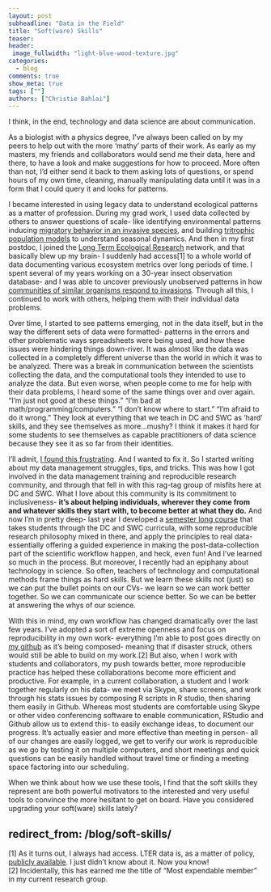 ```yaml
---
layout: post
subheadline: "Data in the Field"
title: "Soft(ware) Skills"
teaser: 
header:
 image_fullwidth: "light-blue-wood-texture.jpg"
categories:
  - blog
comments: true
show_meta: true
tags: [""]
authors: ["Christie Bahlai"]
---
```


I think, in the end, technology and data science are about communication.  

As a biologist with a physics degree, I’ve always been called on by my peers to help out with the more ‘mathy’ parts of their work. 
As early as my masters, my friends and collaborators would send me their data, here and there, to have a look and make suggestions for 
how to proceed. More often than not, I’d either send it back to them asking lots of questions, or spend hours of my own time, cleaning, 
manually manipulating data until it was in a form that I could query it and looks for patterns.   

I became interested in using legacy data to understand ecological patterns as a matter of profession. During my grad work, I used data 
collected by others to answer questions of scale- like identifying environmental patterns inducing [migratory behavior in an invasive 
species](http://onlinelibrary.wiley.com/doi/10.1111/afe.12051/full), and building 
[tritrophic population models](http://www.sciencedirect.com/science/article/pii/S0304380013000410) to understand seasonal dynamics. And then in my first postdoc, I joined the [Long Term Ecological Research](https://lternet.edu/) network, and that basically blew up 
my brain- I suddenly had access[1] to a whole world of data documenting various ecosystem metrics over long periods of time. I spent several 
of my years working on a 30-year insect observation database- and I was able to uncover previously unobserved patterns in how 
[communities of similar organisms respond to invasions](http://link.springer.com/article/10.1007/s10530-014-0772-4).  Through all this, 
I continued to work with others, helping them with their individual data problems.  

Over time, I started to see patterns emerging, not in the data itself, but in the way the different sets of data were formatted- 
patterns in the errors and other problematic ways spreadsheets were being used, and how these issues were hindering things down-river. 
It was almost like the data was collected in a completely different universe than the world in which it was to be analyzed. 
There was a break in communication between the scientists collecting the data, and the computational tools they intended to use to 
analyze the data.  But even worse, when people come to me for help with their data problems, I heard some of the same things over 
and over again. “I’m just not good at these things.” “I’m bad at math/programming/computers.” “I don’t know where to start.” 
“I’m afraid to do it wrong.”  They look at everything that we teach in DC and SWC as ‘hard’ skills, and they see 
themselves as more…mushy?  I think it makes it hard for some students to see themselves as capable practitioners of data science 
because they see it as so far from their identities.    

I’ll admit, [I found this frustrating](https://practicaldatamanagement.wordpress.com/2013/12/16/excel-is-not-your-lab-notebook/). 
And I wanted to fix it. So I started writing about my data management struggles, tips, and tricks.  This was how I got involved in the 
data management training and reproducible research community, and through that fell in with this rag-tag group of misfits here at DC and 
SWC. What I love about this community is its commitment to inclusiveness- **it’s about helping individuals, wherever they come from and 
whatever skills they start with, to become better at what they do.** And now I’m in pretty deep- last year I developed a 
[semester long course](https://cbahlai.github.io/rqm-template/) that takes students through the DC and SWC curricula, 
with some reproducible research philosophy mixed in there, and apply the principles to real data- essentially offering a 
guided experience in making the post-data-collection part of the scientific workflow happen, and heck, even fun! And I’ve learned so much in the process. But moreover, I recently had an epiphany about technology in science. So often, 
teachers of technology and computational methods frame things as hard skills. But we learn these skills not (just) so we can put the 
bullet points on our CVs- we learn so we can work better together. So we can communicate our science better. So we can be better at 
answering the whys of our science.  

With this in mind, my own workflow has changed dramatically over the last few years. I’ve adopted a sort of extreme openness and focus 
on reproducibility in my own work- everything I’m able to post goes directly on [my github](https://github.com/cbahlai) as it’s being 
composed- meaning that if disaster struck, others would still be able to build on my work.[2] But also, when I work with students and 
collaborators, my push towards better, more reproducible practice has helped these collaborations become more efficient and productive. 
For example, in a current collaboration, a student and I work together regularly on his data- we meet via Skype, share screens, and work 
through his stats issues by composing R scripts in R studio, then sharing them easily in Github. Whereas most students are comfortable 
using Skype or other video conferencing software to enable communication, RStudio and Github allow us to extend this- to easily exchange 
ideas, to document our progress. It’s actually easier and more effective than meeting in person- all of our changes are easily logged, 
we get to verify our work is reproducible as we go by testing it on multiple computers, and short meetings and quick questions can be 
easily handled without travel time or finding a meeting space factoring into our scheduling.  

When we think about how we use these tools, I find that the soft skills they represent are both powerful motivators to the interested 
and very useful tools to convince the more hesitant to get on board. Have you considered upgrading your soft(ware) skills lately?  


redirect_from: /blog/soft-skills/
---
[1] As it turns out, I always had access. LTER data is, as a matter of policy, 
[publicly available](https://portal.lternet.edu/nis/home.jsp). I just didn’t know about it. Now you know!  
[2] Incidentally, this has earned me the title of “Most expendable member” in my current research group.
